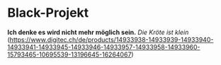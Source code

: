 # Black-Projekt
**Ich denke es wird nicht mehr möglich sein.**
*Die Kröte ist klein*
(https://www.digitec.ch/de/products/14933938-14933939-14933940-14933941-14933945-14933946-14933957-14933958-14933960-15793465-10695539-13196645-16264067)
